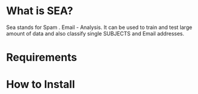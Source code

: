 # What is SEA?

Sea stands for Spam . Email - Analysis. It can be used to train and test large amount of data and also classify single SUBJECTS and Email addresses. 

# Requirements 

# How to Install